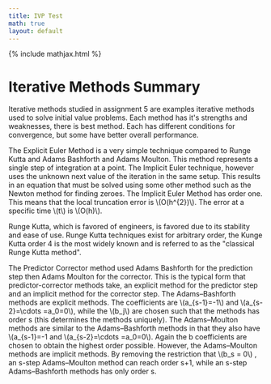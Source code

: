 ```yaml
---
title: IVP Test
math: true
layout: default
---
```


{% include mathjax.html %}

# Iterative Methods Summary

Iterative methods studied in assignment 5 are examples iterative methods used to solve initial value problems.
Each method has it's strengths and weaknesses, there is best method. Each has different conditions for convergence, but some have better overall performance.

The Explicit Euler Method is a very simple technique compared to Runge Kutta and Adams Bashforth and Adams Moulton. This method represents a single step of integration at a point. The Implicit Euler technique, however uses the unknown next value of the iteration in the same setup. This results in an equation that must be solved using some other method such as the Newton method for finding zeroes. The Implicit Euler Method has order one. This means that the local truncation error is \\(O(h^{2})\\). The error at a specific time \\(t\\) is \\(O(h)\\).

Runge Kutta, which is favored of engineers, is favored due to its stability and ease of use. Runge Kutta techniques exist for arbitrary order, the Kunge Kutta order 4 is the most widely known and is referred to as the "classical Runge Kutta method".

The Predictor Corrector method used Adams Bashforth for the prediction step then Adams Moulton for the corrector. This is the typical form that predictor-corrector methods take, an explicit method for the predictor step and an implicit method for the corrector step. The Adams–Bashforth methods are explicit methods. The coefficients are \\(a_{s-1}=-1\\) and \\(a_{s-2}=\cdots =a_0=0\\), while the \\(b_j\\) are chosen such that the methods has order s (this determines the methods uniquely). The Adams–Moulton methods are similar to the Adams–Bashforth methods in that they also have \\(a_{s-1}=-1 and \\(a_{s-2}=\cdots =a_0=0\\). Again the b coefficients are chosen to obtain the highest order possible. However, the Adams–Moulton methods are implicit methods. By removing the restriction that \\(b_s = 0\\) , an s-step Adams–Moulton method can reach order s+1, while an s-step Adams–Bashforth methods has only order s.

